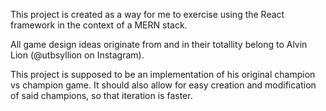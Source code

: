 This project is created as a way for me to exercise using the 
React framework in the context of a MERN stack.

All game design ideas originate from and in their totallity belong
to Alvin Lion (@utbsyllion on Instagram).

This project is supposed to be an implementation of his original 
champion vs champion game. It should also allow for easy creation
and modification of said champions, so that iteration is faster.
